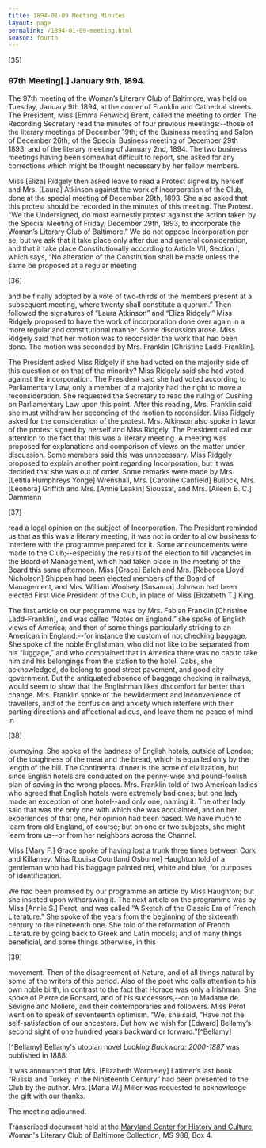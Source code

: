 ```yaml
---
title: 1894-01-09 Meeting Minutes
layout: page
permalink: /1894-01-09-meeting.html
season: fourth
---
```


<style>
    #maincontent{
        font-size:1.4em;
    }
</style>
[35]

### 97th Meeting[.] January 9th, 1894.

The 97th meeting of the Woman’s Literary Club of Baltimore, was held on Tuesday, January 9th 1894, at the corner of Franklin and Cathedral streets. The President, Miss [Emma Fenwick] Brent, called the meeting to order. The Recording Secretary read the minutes of four previous meetings:--those of the literary meetings of December 19th; of the Business meeting and Salon of December 26th; of the Special Business meeting of December 29th 1893; and of the literary meeting of January 2nd, 1894. The two business meetings having been somewhat difficult to report, she asked for any corrections which might be thought necessary by her fellow members.

Miss [Eliza] Ridgely then asked leave to read a Protest signed by herself and Mrs. [Laura] Atkinson against the work of incorporation of the Club, done at the special meeting of December 29th, 1893. She also asked that this protest should be recorded in the minutes of this meeting. The Protest. “We the Undersigned, do most earnestly protest against the action taken by the Special Meeting of Friday, December 29th, 1893, to incorporate the Woman’s Literary Club of Baltimore.” We do not oppose Incorporation per se, but we ask that it take place only after due and general consideration, and that it take place Constitutionally according to Article VII, Section I, which says, “No alteration of the Constitution shall be made unless the same be proposed at a regular meeting

[36]

and be finally adopted by a vote of two-thirds of the members present at a subsequent meeting, where twenty shall constitute a quorum.” Then followed the signatures of “Laura Atkinson” and “Eliza Ridgely.” Miss Ridgely proposed to have the work of incorporation done over again in a more regular and constitutional manner. Some discussion arose. Miss Ridgely said that her motion was to reconsider the work that had been done. The motion was seconded by Mrs. Franklin [Christine Ladd-Franklin].

The President asked Miss Ridgely if she had voted on the majority side of this question or on that of the minority? Miss Ridgely said she had voted against the incorporation. The President said she had voted according to Parliamentary Law, only a member of a majority had the right to move a reconsideration. She requested the Secretary to read the ruling of Cushing on Parliamentary Law upon this point. After this reading, Mrs. Franklin said she must withdraw her seconding of the motion to reconsider. Miss Ridgely asked for the consideration of the protest. Mrs. Atkinson also spoke in favor of the protest signed by herself and Miss Ridgely. The President called our attention to the fact that this was a literary meeting. A meeting was proposed for explanations and comparison of views on the matter under discussion. Some members said this was unnecessary. Miss Ridgely proposed to explain another point regarding Incorporation, but it was decided that she was out of order. Some remarks were made by Mrs. [Letitia Humphreys Yonge] Wrenshall, Mrs. [Caroline Canfield] Bullock, Mrs. [Leonora] Griffith and Mrs. [Annie Leakin] Sioussat, and Mrs. [Aileen B. C.] Dammann

[37]

read a legal opinion on the subject of Incorporation. The President reminded us that as this was a literary meeting, it was not in order to allow business to interfere with the programme prepared for it. Some announcements were made to the Club;--especially the results of the election to fill vacancies in the Board of Management, which had taken place in the meeting of the Board this same afternoon. Miss [Grace] Balch and Mrs. [Rebecca Lloyd Nicholson] Shippen had been elected members of the Board of Management, and Mrs. William Woolsey [Susanna] Johnson had been elected First Vice President of the Club, in place of Miss [Elizabeth T.] King.

The first article on our programme was by Mrs. Fabian Franklin [Christine Ladd-Franklin], and was called “Notes on England.” she spoke of English views of America; and then of some things particularly striking to an American in England:--for instance the custom of not checking baggage. She spoke of the noble Englishman, who did not like to be separated from his “luggage,” and who complained that in America there was no cab to take him and his belongings from the station to the hotel. Cabs, she acknowledged, do belong to good street pavement, and good city government. But the antiquated absence of baggage checking in railways, would seem to show that the Englishman likes discomfort far better than change. Mrs. Franklin spoke of the bewilderment and inconvenience of travellers, and of the confusion and anxiety which interfere with their parting directions and affectional adieus, and leave them no peace of mind in

[38]

journeying. She spoke of the badness of English hotels, outside of London; of the toughness of the meat and the bread, which is equalled only by the length of the bill. The Continental dinner is the acme of civilization, but since English hotels are conducted on the penny-wise and pound-foolish plan of saving in the wrong places. Mrs. Franklin told of two American ladies who agreed that English hotels were extremely bad ones; but one lady made an exception of one hotel--and only one, naming it. The other lady said that was the only one with which she was acquainted, and on her experiences of that one, her opinion had been based. We have much to learn from old England, of course; but on one or two subjects, she might learn from us--or from her neighbors across the Channel.

Miss [Mary F.] Grace spoke of having lost a trunk three times between Cork and Killarney. Miss [Louisa Courtland Osburne] Haughton told of a gentleman who had his baggage painted red, white and blue, for purposes of identification.

We had been promised by our programme an article by Miss Haughton; but she insisted upon withdrawing it. The next article on the programme was by Miss [Annie S.] Perot, and was called “A Sketch of the Classic Era of French Literature.” She spoke of the years from the beginning of the sixteenth century to the nineteenth one. She told of the reformation of French Literature by going back to Greek and Latin models; and of many things beneficial, and some things otherwise, in this

[39]

movement. Then of the disagreement of Nature, and of all things natural by some of the writers of this period. Also of the poet who calls attention to his own noble birth, in contrast to the fact that Horace was only a Irishman. She spoke of Pierre de Ronsard, and of his successors,--on to Madame de Sévigne and Molière, and their contemporaries and followers. Miss Perot went on to speak of seventeenth optimism. “We, she said, “Have not the self-satisfaction of our ancestors. But how we wish for [Edward] Bellamy’s second sight of one hundred years backward or forward.”[^Bellamy]

[^Bellamy] Bellamy's utopian novel _Looking Backward: 2000-1887_ was published in 1888.

It was announced that Mrs. [Elizabeth Wormeley] Latimer’s last book “Russia and Turkey in the Nineteenth Century” had been presented to the Club by the author. Mrs. [Maria W.] Miller was requested to acknowledge the gift with our thanks.

The meeting adjourned.

Transcribed document held at the [Maryland Center for History and Culture](http://mdhs.org/), Woman's Literary Club of Baltimore Collection, MS 988, Box 4. 